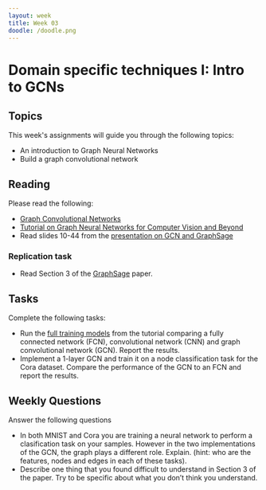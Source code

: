 ```yaml
---
layout: week
title: Week 03
doodle: /doodle.png
---
```


# Domain specific techniques I: Intro to GCNs

## Topics

This week's assignments will guide you through the following topics:
* An introduction to Graph Neural Networks
* Build a graph convolutional network

## Reading

Please read the following:
* [Graph Convolutional Networks](http://tkipf.github.io/graph-convolutional-networks/)
* [Tutorial on Graph Neural Networks for Computer Vision and Beyond](https://medium.com/@BorisAKnyazev/tutorial-on-graph-neural-networks-for-computer-vision-and-beyond-part-1-3d9fada3b80d)
* Read slides 10-44 from the [presentation on GCN and GraphSage](http://snap.stanford.edu/proj/embeddings-www/files/nrltutorial-part2-gnns.pdf)

### Replication task
* Read Section 3 of the [GraphSage](https://www-cs.stanford.edu/~jure/pubs/graphsage-nips17.pdf) paper.


## Tasks

Complete the following tasks:
* Run the [full training models](https://github.com/bknyaz/examples/blob/master/fc_vs_graph_train.py) from the tutorial comparing a fully connected network (FCN), convolutional network (CNN) and graph convolutional network (GCN). Report the results.
* Implement a 1-layer GCN and train it on a node classification task for the Cora dataset. Compare the performance of the GCN to an FCN and report the results.

## Weekly Questions

Answer the following questions
* In both MNIST and Cora you are training a neural network to perform a clasification task on your samples. However in the two implementations of the GCN, the graph plays a different role. Explain. (hint: who are the features, nodes and edges in each of these tasks).
* Describe one thing that you found difficult to understand in Section 3 of the paper. Try to be specific about what you don’t think you understand.
